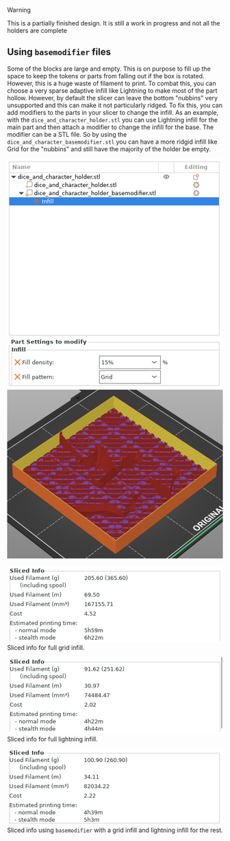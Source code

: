 > [!WARNING]
> This is a partially finished design.  It is still a work in progress and not all the holders are complete

## Using `basemodifier` files

Some of the blocks are large and empty.  This is on purpose to fill up the space to keep the tokens or parts from falling out if the box is rotated.  However, this is a huge waste of filament to print.  To combat this, you can choose a very sparse adaptive infill like Lightning to make most of the part hollow.  However, by default the slicer can leave the bottom "nubbins" very unsupported and this can make it not particularly ridged.  To fix this, you can add modifiers to the parts in your slicer to change the infill.  As an example, with the `dice_and_character_holder.stl` you can use Lightning infill for the main part and then attach a modifier to change the infill for the base.  The modifier can be a STL file.  So by using the `dice_and_character_basemodifier.stl` you can have a more ridgid infill like Grid for the "nubbins" and still have the majority of the holder be empty.

![Prusa modifier settings](assets/modifier_settings.png)
![Infill example with modifier settings](assets/modifier_infill.png)

![Grid only infill](assets/modifier_output_gridonly.png)
Sliced info for full grid infill.

![Lightning only infill](assets/modifier_output_lightningonly.png)
Sliced info for full lightning infill.

![Combination infill](assets/modifier_output_gridandlightning.png)
Sliced info using `basemodifier` with a grid infill and lightning infill for the rest.
